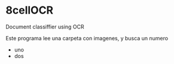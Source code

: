 # 8cellOCR
Document classiffier using OCR

Este programa lee una carpeta con imagenes, y busca un numero

- uno
- dos

